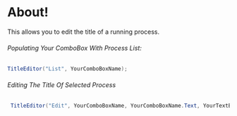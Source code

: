 # About!
This allows you to edit the title of a running process. 

###### Populating Your ComboBox With Process List:
```cs
TitleEditor("List", YourComboBoxName);
```

###### Editing The Title Of Selected Process
```cs
 TitleEditor("Edit", YourComboBoxName, YourComboBoxName.Text, YourTextBoxName.Text);
```
